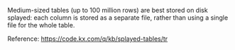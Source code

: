 Medium-sized tables (up to 100 million rows) are best stored on disk splayed: each column is stored as a separate file, rather than using a single file for the whole table.

Reference: https://code.kx.com/q/kb/splayed-tables/tr